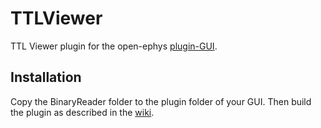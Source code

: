 # TTLViewer
TTL Viewer plugin for the open-ephys [plugin-GUI](https://github.com/open-ephys/plugin-GUI/ "pluguin-GUI").  
## Installation
Copy the BinaryReader folder to the plugin folder of your GUI. Then build the plugin as described in the [wiki](https://open-ephys.atlassian.net/wiki/spaces/OEW/pages/491544/Installation "wiki").
